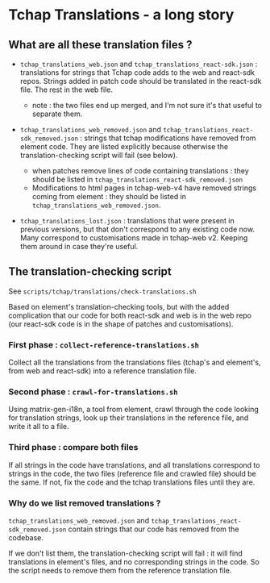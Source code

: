 # Tchap Translations - a long story

## What are all these translation files ?

-   `tchap_translations_web.json` and `tchap_translations_react-sdk.json` : translations for strings that Tchap code adds to the web and react-sdk repos. Strings added in patch code should be translated in the react-sdk file. The rest in the web file.

    -   note : the two files end up merged, and I'm not sure it's that useful to separate them.

-   `tchap_translations_web_removed.json` and `tchap_translations_react-sdk_removed.json` : strings that tchap modifications have removed from element code. They are listed explicitly because otherwise the translation-checking script will fail (see below).

    -   when patches remove lines of code containing translations : they should be listed in `tchap_translations_react-sdk_removed.json`
    -   Modifications to html pages in tchap-web-v4 have removed strings coming from element : they should be listed in `tchap_translations_web_removed.json`.

-   `tchap_translations_lost.json` : translations that were present in previous versions, but that don't correspond to any existing code now. Many correspond to customisations made in tchap-web v2. Keeping them around in case they're useful.

## The translation-checking script

See `scripts/tchap/translations/check-translations.sh`

Based on element's translation-checking tools, but with the added complication that our code for both react-sdk and web is in the web repo (our react-sdk code is in the shape of patches and customisations).

### First phase : `collect-reference-translations.sh`

Collect all the translations from the translations files (tchap's and element's, from web and react-sdk) into a reference translation file.

### Second phase : `crawl-for-translations.sh`

Using matrix-gen-i18n, a tool from element, crawl through the code looking for translation strings, look up their translations in the reference file, and write it all to a file.

### Third phase : compare both files

If all strings in the code have translations, and all translations correspond to strings in the code, the two files (reference file and crawled file) should be the same. If not, fix the code and the tchap translations files until they are.

### Why do we list removed translations ?

`tchap_translations_web_removed.json` and `tchap_translations_react-sdk_removed.json` contain strings that our code has removed from the codebase.

If we don't list them, the translation-checking script will fail : it will find translations in element's files, and no corresponding strings in the code. So the script needs to remove them from the reference translation file.
